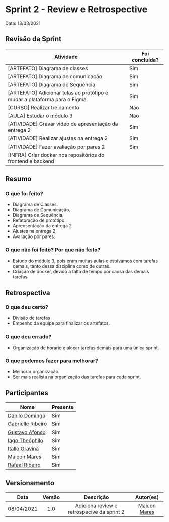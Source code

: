 # Sprint 2 - Review e Retrospective

Data: 13/03/2021

## Revisão da Sprint

| Atividade | Foi concluída? |
|----------|------------|
|[ARTEFATO] Diagrama de classes | Sim |
|[ARTEFATO] Diagrama de comunicação| Sim | 
|[ARTEFATO] Diagrama de Sequência | Sim |  
|[ARTEFATO] Adicionar telas ao protótipo e mudar a plataforma para o Figma. | Sim |
|[CURSO] Realizar treinamento | Não |
|[AULA] Estudar o módulo 3| Não |
|[ATIVIDADE] Gravar video de apresentação da entrega 2 | Sim |
|[ATIVIDADE] Realizar ajustes na entrega 2 | Sim |
|[ATIVIDADE] Fazer avaliação por pares 2 | Sim |
|[INFRA] Criar docker nos repositórios do frontend e backend| |

## Resumo

### O que foi feito?

- Diagrama de Classes.
- Diagrama de Comunicação.
- Diagrama de Sequência.
- Refatoração de protótipo.
- Aprensentação da entrega 2
- Ajustes na entrega 2.
- Avaliação por pares.

### O que não foi feito? Por que não feito?

- Estudo do módulo 3, pois eram muitas aulas e estávamos com tarefas demais, tanto dessa disciplina como de outras.
- Criação de docker, devido a falta de tempo por causa das demais tarefas.

## Retrospectiva

### O que deu certo?
 - Divisão de tarefas
 - Empenho da equipe para finalizar os artefatos.

### O que deu errado?
- Organização de horário e alocar tarefas demais para uma única sprint.

### O que podemos fazer para melhorar?
- Melhorar organização. 
- Ser mais realista na organização das tarefas para cada sprint.

## Participantes

|Nome|Presente|
|----|--------|
|[Danilo Domingo](https://github.com/danilow200)| Sim |
|[Gabrielle Ribeiro](https://github.com/Gabrielle-Ribeiro)| Sim |
|[Gustavo Afonso](https://github.com/GustavoAPS)| Sim |
|[Iago Theóphilo](https://github.com/iagotheophilo)| Sim |
|[Itallo Gravina](https://github.com/itallogravina)| Sim |
|[Maicon Mares](https://github.com/MaiconMares)| Sim |
|[Rafael Ribeiro](https://github.com/rafaelflarrn)| Sim |

## Versionamento

| Data | Versão | Descrição | Autor(es) |
|:----:|:------:|:---------:|:---------:|
|08/04/2021|1.0|Adiciona review e retrospecive da sprint 2|[Maicon Mares](https://github.com/MaiconMares)|